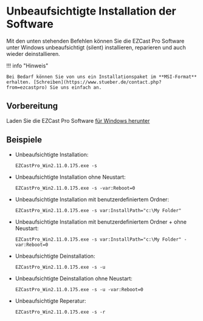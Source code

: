 # Unbeaufsichtigte Installation der Software

Mit den unten stehenden Befehlen können Sie die EZCast Pro Software unter Windows unbeaufsichtigt (silent) installieren, reparieren und auch wieder deinstallieren.

!!! info "Hinweis"

    Bei Bedarf können Sie von uns ein Installationspaket im **MSI-Format** erhalten. [Schreiben](https://www.stueber.de/contact.php?from=ezcastpro) Sie uns einfach an.
	
## Vorbereitung

Laden Sie die EZCast Pro Software [für Windows herunter](https://www.ezcast.com/app/ezcast/pro/windows) 

## Beispiele

+ Unbeaufsichtigte Installation:

    ```
    EZCastPro_Win2.11.0.175.exe -s
    ```

+ Unbeaufsichtigte Installation ohne Neustart:

    ```
    EZCastPro_Win2.11.0.175.exe -s -var:Reboot=0
    ```

+ Unbeaufsichtigte Installation mit benutzerdefiniertem Ordner:

    ```
    EZCastPro_Win2.11.0.175.exe -s var:InstallPath="c:\My Folder"
    ```

+ Unbeaufsichtigte Installation mit benutzerdefiniertem Ordner + ohne Neustart:

    ```
    EZCastPro_Win2.11.0.175.exe -s var:InstallPath="c:\My Folder" -var:Reboot=0
    ```

+ Unbeaufsichtigte Deinstallation:

    ```
    EZCastPro_Win2.11.0.175.exe -s -u
    ```

+ Unbeaufsichtigte Deinstallation ohne Neustart:

    ```
    EZCastPro_Win2.11.0.175.exe -s -u -var:Reboot=0
    ```

+ Unbeaufsichtigte Reperatur:

    ```
    EZCastPro_Win2.11.0.175.exe -s -r
    ```
